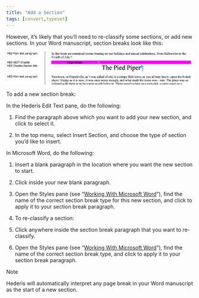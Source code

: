 ```yaml
---
title: "Add a Section"
tags: [convert,typeset]
---
```

 
<html><body><section data-type="chapter" class="hsecchapter" data-hederis-type="hsecchapter" id="add-a-section" data-pi-attrs="id: add-a-section; data-tags: convert,typeset;" role="doc-chapter" data-tags="convert,typeset" data-author-name=" " data-book-title=" " title="Add a Section"><p class="hblkp" data-hederis-type="hblkp" id="pWdgEGrFn">However, it&#8217;s likely that you&#8217;ll need to re-classify some sections, or add new sections. In your Word manuscript, section breaks look like this:</p><img data-hederis-type="hblkimg" class="hblkimg" id="px7RKeGFY" src="/images/sectbr.png" data-img-src="/images/sectbr.png"/><p class="hblkp" data-hederis-type="hblkp" id="ptVTr8GNB">To add a new section break:</p><p class="hblkp" data-hederis-type="hblkp" id="p2SayO8Xb">In the Hederis Edit Text pane, do the following:</p><ol class="hwprnumlist" data-hederis-type="hwprnumlist" id="p5yitQUqt"><li class="hblkoli" data-hederis-type="hblkoli" id="li76PARIvl"><p class="hblkoli" data-hederis-type="hblklip" id="piDEMOETH">Find the paragraph above which you want to add your new section, and click to select it.</p></li><li class="hblkoli" data-hederis-type="hblkoli" id="li6C02sScS"><p class="hblkoli" data-hederis-type="hblklip" id="pkxA0JPt3">In the top menu, select Insert Section, and choose the type of section you&#8217;d like to insert.</p></li></ol><p class="hblkp" data-hederis-type="hblkp" id="pVF511O8g">In Microsoft Word, do the following:</p><ol class="hwprnumlist" data-hederis-type="hwprnumlist" id="pyzAlch2l"><li class="hblkoli" data-hederis-type="hblkoli" id="li1G9i8f8j"><p class="hblkoli" data-hederis-type="hblklip" id="ptthmhFe4">Insert a blank paragraph in the location where you want the new section to start.</p></li><li class="hblkoli" data-hederis-type="hblkoli" id="liasnOHKRy"><p class="hblkoli" data-hederis-type="hblklip" id="pPBmbvmWp">Click inside your new blank paragraph.</p></li><li class="hblkoli" data-hederis-type="hblkoli" id="liG4YUkoOg"><p class="hblkoli" data-hederis-type="hblklip" id="puEX5fHjV">Open the Styles pane (see &#8220;<a href="{% link _docs/fine-tune-styles.md %}" class="hspana" data-hederis-type="hspana" id="p3zGVXI5q">Working With Microsoft Word</a>&#8221;), find the name of the correct section break type for this new section, and click to apply it to your section break paragraph.</p></li><li class="hblkoli" data-hederis-type="hblkoli" id="liu7LYQo0Q"><p class="hblkoli" data-hederis-type="hblklip" id="p7zkvotoh">To re-classify a section:</p></li><li class="hblkoli" data-hederis-type="hblkoli" id="likkuM94Ed"><p class="hblkoli" data-hederis-type="hblklip" id="pWwhVKrzZ">Click anywhere inside the section break paragraph that you want to re-classify.</p></li><li class="hblkoli" data-hederis-type="hblkoli" id="liKeXHf1Ue"><p class="hblkoli" data-hederis-type="hblklip" id="pJ7hrykMj">Open the Styles pane (see &#8220;<a href="{% link _docs/fine-tune-styles.md %}" class="hspana" data-hederis-type="hspana" id="pOF2qlVxp">Working With Microsoft Word</a>&#8221;), find the name of the correct section break type, and click to apply it to your section break paragraph.</p></li></ol><aside class="hwprbox box" data-hederis-type="hwprbox" id="pCYtwJR7z" data-type="sidebar"><p class="hblktype" data-hederis-type="hblktype" id="p2yK9bcjm">Note</p><p class="hblkp" data-hederis-type="hblkp" id="pZNUGtVlk">Hederis will automatically interpret any page break in your Word manuscript as the start of a new section.</p></aside></section></body></html>

